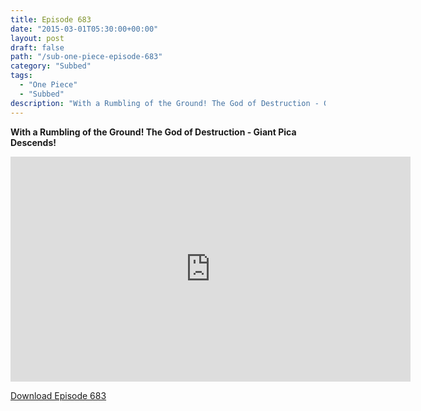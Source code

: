 ```yaml
---
title: Episode 683
date: "2015-03-01T05:30:00+00:00"
layout: post
draft: false
path: "/sub-one-piece-episode-683"
category: "Subbed"
tags:
  - "One Piece"
  - "Subbed"
description: "With a Rumbling of the Ground! The God of Destruction - Giant Pica Descends!"
---
```


**With a Rumbling of the Ground! The God of Destruction - Giant Pica Descends!**

<iframe width="640" height="360" src="https://www.rapidvideo.com/e/G6FRPGC948" frameborder="0" marginwidth=0 marginheight=0 scrolling=no allowfullscreen></iframe>

<a href="http://ouo.io/qs/eCodkFEQ?s=https://rapidvid.to/d/https://www.rapidvideo.com/e/G6FRPGC948">Download Episode 683</a>
